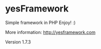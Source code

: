 # yesFramework
Simple framework in PHP
Enjoy! :)

More information: http://yesframework.com

Version 1.7.3